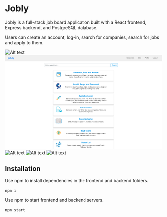 # Jobly

Jobly is a full-stack job board application built with a React frontend, Express backend, and PostgreSQL database. 

Users can create an account, log-in, search for companies, search for jobs and apply to them.

![Alt text](frontend/src/images/jobly-home-screenshot?raw=true "Home")
![Alt text](frontend/src/images/jobly-companies-screenshot.png?raw=true "Companies")
![Alt text](frontend/src/images/jobly-company-jobs-screenshot?raw=true "Single company and its' jobs")
![Alt text](frontend/src/images/jobly-jobs-nofilter-screenshot?raw=true "Jobs")
![Alt text](frontend/src/images/jobly-dual-search-screenshot?raw=true "Jobs filtered by salary and text simultaneously")

## Installation 

Use npm to install dependencies in the frontend and backend folders. 

`npm i`

Use npm to start frontend and backend servers. 

`npm start`